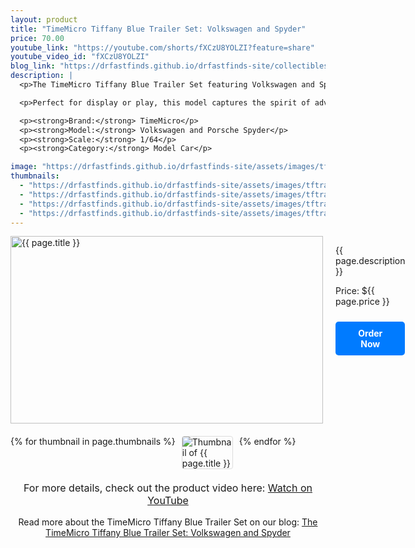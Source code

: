 ```yaml
---
layout: product
title: "TimeMicro Tiffany Blue Trailer Set: Volkswagen and Spyder"
price: 70.00
youtube_link: "https://youtube.com/shorts/fXCzU8YOLZI?feature=share"
youtube_video_id: "fXCzU8YOLZI"
blog_link: "https://drfastfinds.github.io/drfastfinds-site/collectibles/diecast/tiffany%20blue/timemicro/2024/09/25/time-micro-tiffany-blue-trailer-set-volkswagen-spyder.html"
description: |
  <p>The TimeMicro Tiffany Blue Trailer Set featuring Volkswagen and Spyder is a stunning addition for collectors and enthusiasts alike. This set combines vibrant aesthetics with exquisite detailing, showcasing the iconic Volkswagen alongside the stylish Spyder.</p>

  <p>Perfect for display or play, this model captures the spirit of adventure and the joy of classic automotive design. Whether you're a fan of diecast models or simply appreciate fine craftsmanship, this trailer set is a must-have for any collection.</p>

  <p><strong>Brand:</strong> TimeMicro</p>
  <p><strong>Model:</strong> Volkswagen and Porsche Spyder</p>
  <p><strong>Scale:</strong> 1/64</p>
  <p><strong>Category:</strong> Model Car</p>

image: "https://drfastfinds.github.io/drfastfinds-site/assets/images/tftra.jpg"
thumbnails:
  - "https://drfastfinds.github.io/drfastfinds-site/assets/images/tftra-1.jpg"
  - "https://drfastfinds.github.io/drfastfinds-site/assets/images/tftra-2.jpg"
  - "https://drfastfinds.github.io/drfastfinds-site/assets/images/tftra-3.jpg"
  - "https://drfastfinds.github.io/drfastfinds-site/assets/images/tftra.jpg"
---
```

<div class="product-detail">
    <div class="product-image-box">
        <img class="main-image" src="{{ page.image }}" alt="{{ page.title }}">
    </div>
    <div class="product-text">
        <p>{{ page.description }}</p>
        <p>Price: ${{ page.price }}</p>
        <a href="{{ site.baseurl }}/order" class="buy-now">Order Now</a>
    </div>
</div>

<div class="thumbnail-carousel">
    {% for thumbnail in page.thumbnails %}
    <img class="thumbnail" src="{{ thumbnail }}" alt="Thumbnail of {{ page.title }}">
    {% endfor %}
</div>

<div style="text-align: center;">
    <p class="youtube-link">For more details, check out the product video here: 
        <a href="{{ page.youtube_link }}" target="_blank">Watch on YouTube</a>
    </p>
    <p>Read more about the TimeMicro Tiffany Blue Trailer Set on our blog: 
        <a href="https://drfastfinds.github.io/drfastfinds-site/collectibles/diecast/tiffany%20blue/timemicro/2024/09/25/time-micro-tiffany-blue-trailer-set-volkswagen-spyder.htmlr">The TimeMicro Tiffany Blue Trailer Set: Volkswagen and Spyder</a>
    </p>
</div>

<style>
.product-detail {
    display: flex;
    align-items: flex-start;
    gap: 20px;
    margin-bottom: 20px;
}

.product-image-box {
    flex-shrink: 0;
    width: 500px; 
    height: 300px; 
    overflow: hidden; 
}

.main-image {
    width: 100%; 
    height: 100%; 
    object-fit: contain; 
    display: block;
}

.product-text {
    max-width: 400px;
    flex-grow: 1;
}

.thumbnail-carousel {
    margin-top: 20px;
    display: flex;
    flex-wrap: wrap; 
    gap: 10px;
    justify-content: flex-start;
}

.thumbnail {
    max-width: 80px;
    cursor: pointer;
    border: 1px solid #ddd;
    border-radius: 4px;
}

.youtube-link {
    text-align: center;
    margin-top: 20px;
    font-size: 16px;
}

.buy-now {
    display: inline-block;
    padding: 10px 20px;
    margin-top: 10px;
    background-color: #007bff;
    color: #fff;
    text-decoration: none;
    border-radius: 5px;
    font-weight: bold;
    text-align: center;
}

.buy-now:hover {
    background-color: #0056b3;
}
</style>

<script>
document.addEventListener('DOMContentLoaded', function() {
    const mainImage = document.querySelector('.main-image');
    const thumbnails = document.querySelectorAll('.thumbnail');

    thumbnails.forEach(thumbnail => {
        thumbnail.addEventListener('click', function() {
            mainImage.src = this.src;
        });
    });
});
</script>
